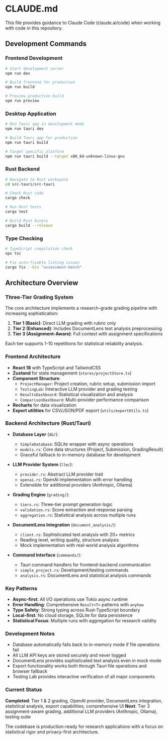 # CLAUDE.md

This file provides guidance to Claude Code (claude.ai/code) when working with code in this repository.

## Development Commands

### Frontend Development
```bash
# Start development server
npm run dev

# Build frontend for production
npm run build

# Preview production build
npm run preview
```

### Desktop Application
```bash
# Run Tauri app in development mode
npm run tauri dev

# Build Tauri app for production
npm run tauri build

# Target specific platform
npm run tauri build --target x86_64-unknown-linux-gnu
```

### Rust Backend
```bash
# Navigate to Rust workspace
cd src-tauri/src-tauri

# Check Rust code
cargo check

# Run Rust tests
cargo test

# Build Rust binary
cargo build --release
```

### Type Checking
```bash
# TypeScript compilation check
npx tsc

# Fix auto-fixable linting issues
cargo fix --bin "assessment-bench"
```

## Architecture Overview

### Three-Tier Grading System
The core architecture implements a research-grade grading pipeline with increasing sophistication:

1. **Tier 1 (Basic)**: Direct LLM grading with rubric only
2. **Tier 2 (Enhanced)**: Includes DocumentLens text analysis preprocessing 
3. **Tier 3 (Assignment-Aware)**: Full context with assignment specifications

Each tier supports 1-10 repetitions for statistical reliability analysis.

### Frontend Architecture
- **React 18** with TypeScript and TailwindCSS
- **Zustand** for state management (`stores/projectStore.ts`)
- **Component Structure**:
  - `ProjectManager`: Project creation, rubric setup, submission import
  - `TestingLab`: Interactive LLM provider and grading testing
  - `ResultsDashboard`: Statistical visualization and analysis
  - `ComparisonDashboard`: Multi-provider performance comparison
- **Recharts** for data visualization
- **Export utilities** for CSV/JSON/PDF export (`utils/exportUtils.ts`)

### Backend Architecture (Rust/Tauri)
- **Database Layer** (`db/`):
  - `SimpleDatabase`: SQLite wrapper with async operations
  - `models.rs`: Core data structures (Project, Submission, GradingResult)
  - Graceful fallback to in-memory database for development

- **LLM Provider System** (`llm/`):
  - `provider.rs`: Abstract LLM provider trait
  - `openai.rs`: OpenAI implementation with error handling
  - Extensible for additional providers (Anthropic, Ollama)

- **Grading Engine** (`grading/`):
  - `tiers.rs`: Three-tier prompt generation logic
  - `validation.rs`: Score extraction and response parsing
  - `aggregation.rs`: Statistical analysis across multiple runs

- **DocumentLens Integration** (`document_analysis/`):
  - `client.rs`: Sophisticated text analysis with 20+ metrics
  - Reading level, writing quality, structure analysis
  - Mock implementation with real-world analysis algorithms

- **Command Interface** (`commands/`):
  - Tauri command handlers for frontend-backend communication
  - `simple_project.rs`: Development/testing commands
  - `analysis.rs`: DocumentLens and statistical analysis commands

### Key Patterns
- **Async-first**: All I/O operations use Tokio async runtime
- **Error Handling**: Comprehensive `Result<T>` patterns with `anyhow`
- **Type Safety**: Strong typing across Rust-TypeScript boundary
- **Local-first**: No cloud storage, SQLite for data persistence
- **Statistical Focus**: Multiple runs with aggregation for research validity

### Development Notes
- Database automatically falls back to in-memory mode if file operations fail
- All LLM API keys are stored securely and never logged
- DocumentLens provides sophisticated text analysis even in mock mode
- Export functionality works both through Tauri file operations and browser fallback
- Testing Lab provides interactive verification of all major components

### Current Status
**Completed**: Tier 1 & 2 grading, OpenAI provider, DocumentLens integration, statistical analysis, export capabilities, comprehensive UI
**Next**: Tier 3 assignment-aware grading, additional LLM providers (Anthropic, Ollama), testing suite

The codebase is production-ready for research applications with a focus on statistical rigor and privacy-first architecture.